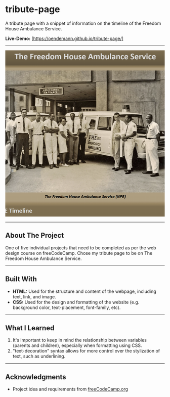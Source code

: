 # tribute-page

A tribute page with a snippet of information on the timeline of the Freedom House Ambulance Service.

**Live-Demo:** [https://oendemann.github.io/tribute-page/]

---

![tribute-page screenshot](image.png)

---

## About The Project

One of five individual projects that need to be completed as per the web design course on freeCodeCamp. Chose my tribute page to be on The Freedom House Ambulance Service.

---

## Built With

* **HTML:** Used for the structure and content of the webpage, including text, link, and image.
* **CSS:** Used for the design and formatting of the website (e.g. background color, text-placement, font-family, etc).

---

## What I Learned

1. It's important to keep in mind the relationship between variables (parents and children), especially when formatting using CSS.
2. "text-decoration" syntax allows for more control over the stylization of text, such as underlining.

---

## Acknowledgments

* Project idea and requirements from [freeCodeCamp.org](https://www.freecodecamp.org/)